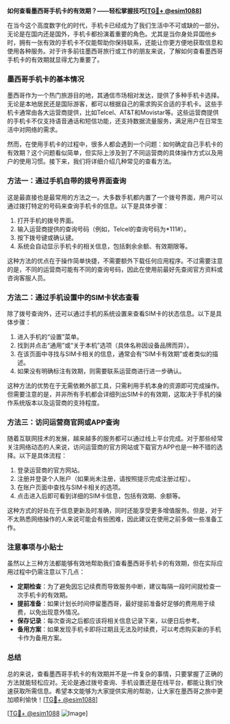 **如何查看墨西哥手机卡的有效期？——轻松掌握技巧[[TG💪+ @esim1088](https://t.me/s/esim1088)]**

在当今这个高度数字化的时代，手机卡已经成为了我们生活中不可或缺的一部分。无论是在国内还是国外，手机卡都扮演着重要的角色。尤其是当你身处异国他乡时，拥有一张有效的手机卡不仅能帮助你保持联系，还能让你更方便地获取信息和使用各种服务。对于许多前往墨西哥旅行或工作的朋友来说，了解如何查看墨西哥手机卡的有效期就显得尤为重要了。

### 墨西哥手机卡的基本情况

墨西哥作为一个热门旅游目的地，其通信市场相对发达，提供了多种手机卡选择。无论是本地居民还是国际游客，都可以根据自己的需求购买合适的手机卡。这些手机卡通常由各大运营商提供，比如Telcel、AT&T和Movistar等。这些运营商提供的手机卡不仅支持语音通话和短信功能，还支持数据流量服务，满足用户在日常生活中对网络的需求。

然而，在使用手机卡的过程中，很多人都会遇到一个问题：如何确定自己手机卡的有效期？这个问题看似简单，但实际上涉及到了不同运营商的具体操作方式以及用户的使用习惯。接下来，我们将详细介绍几种常见的查看方法。

### 方法一：通过手机自带的拨号界面查询

这是最直接也是最常用的方法之一。大多数手机都内置了一个拨号界面，用户可以通过拨打特定的号码来查询手机卡的信息。以下是具体步骤：

1. 打开手机的拨号界面。
2. 输入运营商提供的查询号码（例如，Telcel的查询号码为*111#）。
3. 按下拨号键或确认键。
4. 系统会自动显示手机卡的相关信息，包括剩余余额、有效期限等。

这种方法的优点在于操作简单快捷，不需要额外下载任何应用程序。不过需要注意的是，不同的运营商可能有不同的查询号码，因此在使用前最好先查阅官方资料或咨询客服人员。

### 方法二：通过手机设置中的SIM卡状态查看

除了拨号查询外，还可以通过手机的系统设置来查看SIM卡的状态信息。以下是具体步骤：

1. 进入手机的“设置”菜单。
2. 找到并点击“通用”或“关于本机”选项（具体名称因设备品牌而异）。
3. 在该页面中寻找与SIM卡相关的信息，通常会有“SIM卡有效期”或者类似的描述。
4. 如果没有明确标注有效期，则需要联系运营商进行进一步确认。

这种方法的优势在于无需依赖外部工具，只需利用手机本身的资源即可完成操作。但需要注意的是，并非所有手机都会详细列出SIM卡的有效期，这取决于手机的操作系统版本以及运营商的支持程度。

### 方法三：访问运营商官网或APP查询

随着互联网技术的发展，越来越多的服务都可以通过线上平台完成。对于那些经常关注网络动态的人来说，访问运营商的官方网站或下载官方APP也是一种不错的选择。以下是具体流程：

1. 登录运营商的官方网站。
2. 注册并登录个人账户（如果尚未注册，请按照提示完成注册过程）。
3. 在账户页面中查找与SIM卡相关的选项。
4. 点击进入后即可看到详细的SIM卡信息，包括有效期、余额等。

这种方式的好处在于信息更新及时准确，同时还能享受更多增值服务。但是，对于不太熟悉网络操作的人来说可能会有些困难，因此建议在使用之前多做一些准备工作。

### 注意事项与小贴士

虽然以上三种方法都能够有效地帮助我们查看墨西哥手机卡的有效期，但在实际应用过程中仍需注意以下几点：

- **定期检查**：为了避免因忘记续费而导致服务中断，建议每隔一段时间就检查一次手机卡的有效期。
- **提前准备**：如果计划长时间停留墨西哥，最好提前准备好足够的费用用于续费，以免出现意外情况。
- **保存记录**：每次查询之后都应该将相关信息记录下来，以便日后参考。
- **备用方案**：如果发现手机卡即将过期且无法及时续费，可以考虑购买新的手机卡作为备用方案。

### 总结

总的来说，查看墨西哥手机卡的有效期并不是一件复杂的事情，只要掌握了正确的方法就能轻松应对。无论是通过拨号查询、手机设置还是在线平台，都能让我们快速获取所需信息。希望本文能够为大家提供实用的帮助，让大家在墨西哥之旅中更加顺利愉快！[[TG💪+ @esim1088](https://t.me/s/esim1088)]

[[TG💪+ @esim1088](https://t.me/s/esim1088) ![Image](https://i.postimg.cc/4NQfJmqS/Snipaste-2025-05-13-00-14-12.png)]